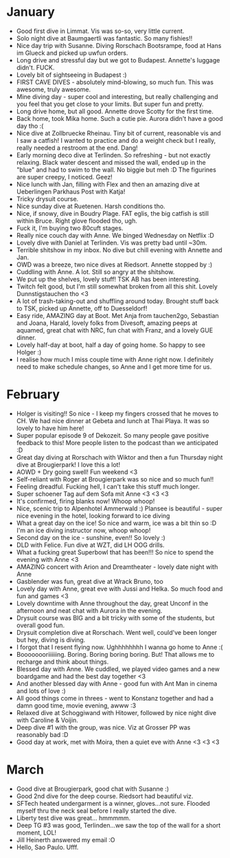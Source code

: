 # January

- Good first dive in Limmat. Vis was so-so, very little current.
- Solo night dive at Baumgaertli was fantastic. So many fishies!!
- Nice day trip with Susanne. Diving Rorschach Bootsrampe, food at Hans im Glueck and picked up uwfun orders.
- Long drive and stressful day but we got to Budapest. Annette's luggage didn't. FUCK.
- Lovely bit of sightseeing in Budapest :)
- FIRST CAVE DIVES - absolutely mind-blowing, so much fun. This was awesome, truly awesome.
- Mine diving day - super cool and interesting, but really challenging and you feel that you get close to your limits. But super fun and pretty.
- Long drive home, but all good. Annette drove Scotty for the first time.
- Back home, took Mika home. Such a cutie pie. Aurora didn't have a good day tho :(
- Nice dive at Zollbruecke Rheinau. Tiny bit of current, reasonable vis and I saw a catfish! I wanted to practice and do a weight check but I really, really needed a restroom at the end. Dang!
- Early morning deco dive at Terlinden. So refreshing - but not exactly relaxing. Black water descent and missed the wall, ended up in the "blue" and had to swim to the wall. No biggie but meh :D The figurines are super creepy, I noticed. Geez!
- Nice lunch with Jan, filling with Flex and then an amazing dive at Ueberlingen Parkhaus Post with Katja!
- Tricky drysuit course.
- Nice sunday dive at Ruetenen. Harsh conditions tho.
- Nice, if snowy, dive in Boudry Plage. FAT eglis, the big catfish is still within Bruce. Right glove flooded tho, ugh.
- Fuck it, I'm buying two 80cuft stages.
- Really nice couch day with Anne. We binged Wednesday on Netflix :D
- Lovely dive with Daniel at Terlinden. Vis was pretty bad until ~30m.
- Terrible shitshow in my inbox. No dive but chill evening with Annette and Jan.
- OWD was a breeze, two nice dives at Riedsort. Annette stopped by :)
- Cuddling with Anne. A lot. Still so angry at the shitshow.
- We put up the shelves, lovely stuff! TSK AB has been interesting.
- Twitch felt good, but I'm still somewhat broken from all this shit. Lovely Dunnstigstauchen tho <3
- A lot of trash-taking-out and shuffling around today. Brought stuff back to TSK, picked up Annette, off to Duesseldorf!
- Easy ride, AMAZING day at Boot. Met Anja from tauchen2go, Sebastian and Joana, Harald, lovely folks from Divesoft, amazing peeps at aquamed, great chat with NRC, fun chat with Franz, and a lovely GUE dinner.
- Lovely half-day at boot, half a day of going home. So happy to see Holger :)
- I realise how much I miss couple time with Anne right now. I definitely need to make schedule changes, so Anne and I get more time for us.

# February

- Holger is visiting!! So nice - I keep my fingers crossed that he moves to CH. We had nice dinner at Gebeta and lunch at Thai Playa. It was so lovely to have him here!
- Super popular episode 9 of Dekozeit. So many people gave positive feedback to this! More people listen to the podcast than we anticipated :D
- Great day diving at Rorschach with Wiktor and then a fun Thursday night dive at Brougierpark! I love this a lot!
- AOWD + Dry going swell! Fun weekend <3
- Self-reliant with Roger at Brougierpark was so nice and so much fun!!
- Feeling dreadful. Fucking hell, I can't take this stuff much longer.
- Super schoener Tag auf dem Sofa mit Anne <3 <3 <3
- It's confirmed, firing blanks now! Whoop whoop!
- Nice, scenic trip to Alpenhotel Ammerwald :) Plansee is beautiful - super nice evening in the hotel, looking forward to ice diving
- What a great day on the ice! So nice and warm, ice was a bit thin so :D I'm an ice diving instructor now, whoop whoop!
- Second day on the ice - sunshine, even!! So lovely :)
- DLD with Felice. Fun dive at WZT, did LH OOG drills.
- What a fucking great Superbowl that has been!!! So nice to spend the evening with Anne <3
- AMAZING concert with Arion and Dreamtheater - lovely date night with Anne
- Gasblender was fun, great dive at Wrack Bruno, too
- Lovely day with Anne, great eve with Jussi and Helka. So much food and fun and games <3
- Lovely downtime with Anne throughout the day, great Unconf in the afternoon and neat chat with Aurora in the evening.
- Drysuit course was BIG and a bit tricky with some of the students, but overall good fun.
- Drysuit completion dive at Rorschach. Went well, could've been longer but hey, diving is diving.
- I forgot that I resent flying now. Ughhhhhhhh I wanna go home to Anne :(
- Boooooooriiiiiing. Boring. Boring boring boring. But! That allows me to recharge and think about things. 
- Blessed day with Anne. We cuddled, we played video games and a new boardgame and had the best day together <3
- And another blessed day with Anne - good fun with Ant Man in cinema and lots of love :)
- All good things come in threes - went to Konstanz together and had a damn good time, movie evening, awww :3
- Relaxed dive at Schoggiwand with Hitower, followed by nice night dive with Caroline & Voijin.
- Deep dive #1 with the group, was nice. Viz at Grosser PP was reasonably bad :D
- Good day at work, met with Moira, then a quiet eve with Anne <3 <3 <3 

# March

- Good dive at Brougierpark, good chat with Susanne :)
- Good 2nd dive for the deep course. Riedsort had beautiful viz. 
- SFTech heated undergarment is a winner, gloves...not sure. Flooded myself thru the neck seal before I really started the dive. 
- Liberty test dive was great... hmmmmm.
- Deep TG #3 was good, Terlinden...we saw the top of the wall for a short moment, LOL!
- Jill Heinerth answered my email :O
- Hello, Sao Paulo. Ufff.